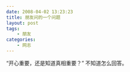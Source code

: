 ```yaml
---
date: 2008-04-02 13:23:23
title: 朋友问的一个问题
layout: post
tags:
    - 朋友
categories:
    - 网志
---
```

“开心重要，还是知道真相重要？” 不知道怎么回答。

